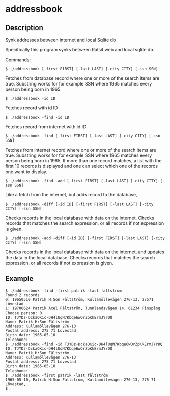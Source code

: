 # addressbook
## Description
Synk addresses between internet and local Sqlite db

Specifically this program synks between Ratsit web and local sqlite db.

Commands:
```
$ ./addressbook [-first FIRST] [-last LAST] [-city CITY] [-ssn SSN]
```
Fetches from database record where one or more of the search items are true. Substring works for for example SSN where 1965 matches every person being born in 1965.
```
$ ./addressbook -id ID
```
Fetches record with id ID
```
$ ./addressbook -find -id ID
```
Fetches record from internet with id ID
```
$ ./addressbook -find [-first FIRST] [-last LAST] [-city CITY] [-ssn SSN]
```
Fetches from internet record where one or more of the search items are true. Substring works for for example SSN where 1965 matches every person being born in 1965. If more than one record matches, a list with the first 10 records is displayed and one can select which one of the records one want to display.
```
$ ./addressbook -find -add [-first FIRST] [-last LAST] [-city CITY] [-ssn SSN]
```
Like a fetch from the internet, but adds record to the database,
```
$ ./addressbook -diff [-id ID] [-first FIRST] [-last LAST] [-city CITY] [-ssn SSN]
```
Checks records in the local database with data on the internet. Checks records that matches the search expression, or all records if not expression is given.
```
$ ./addressbook -add -diff [-id ID] [-first FIRST] [-last LAST] [-city CITY] [-ssn SSN]
```
Checks records in the local database with data on the internet, and updates the data in the local database. Checks records that matches the search expression, or all records if not expression is given.

## Example

```
$ ./addressbook -find -first patrik -last fältström
Found 2 records
0: 19650510 Patrik H:Son Fältström, Kullamöllevägen 276-13, 27571 Lövestad
1: 19700624 Patrik Axel Fältström, Tunnlandsvägen 14, 61234 Finspång
Choose person: 0
ID: TJYDz-DckaOKic-DH4lUqN7Kbqe6wOrZpKkErmJYrDQ
Name: Patrik H:Son Fältström
Address: Kullamöllevägen 276-13
Postal address: 275 71 Lövestad
Birth date: 1965-05-10
Telephone: 
$ ./addressbook -find -id TJYDz-DckaOKic-DH4lUqN7Kbqe6wOrZpKkErmJYrDQ
ID: TJYDz-DckaOKic-DH4lUqN7Kbqe6wOrZpKkErmJYrDQ
Name: Patrik H:Son Fältström
Address: Kullamöllevägen 276-13
Postal address: 275 71 Lövestad
Birth date: 1965-05-10
Telephone: 
$ ./addressbook -first patrik -last fältström
1965-05-10, Patrik H:Son Fältström, Kullamöllevägen 276-13, 275 71 Lövestad, 
$ 
```
